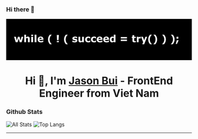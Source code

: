 ### Hi there 👋

<!--
**sonbuiGFD/sonbuiGFD** is a ✨ _special_ ✨ repository because its `README.md` (this file) appears on your GitHub profile.

Here are some ideas to get you started:

- 🔭 I’m currently working on ...
- 🌱 I’m currently learning ...
- 👯 I’m looking to collaborate on ...
- 🤔 I’m looking for help with ...
- 💬 Ask me about ...
- 📫 How to reach me: ...
- 😄 Pronouns: ...
- ⚡ Fun fact: ...
-->

<p><img align="center" src="https://github.com/sonbuiGFD/sonbuiGFD/blob/master/mybanner.jpg" alt=""/></p>

<h1 align="center">Hi 👋, I'm <a target="_blank" href="https://sonbui.net">Jason Bui</a>  - FrontEnd Engineer from Viet Nam
</h1>




### Github Stats
![All Stats](https://github-readme-stats.vercel.app/api?username=sonbuiGFD&show_icons=true&include_all_commits=true&count_private=true&hide=contribs)
![Top Langs](https://github-readme-stats.vercel.app/api/top-langs/?username=sonbuiGFD&layout=compact)

<hr/>

<p align="center"><img src="https://profile-counter.glitch.me/sonbuiGFD/count.svg" alt=""/></p>
